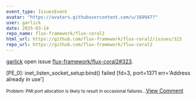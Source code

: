 ```yaml
---
event_type: IssuesEvent
avatar: "https://avatars.githubusercontent.com/u/169947?"
user: garlick
date: 2025-03-14
repo_name: flux-framework/flux-coral2
html_url: https://github.com/flux-framework/flux-coral2/issues/323
repo_url: https://github.com/flux-framework/flux-coral2
---
```


<a href='https://github.com/garlick' target='_blank'>garlick</a> open issue <a href='https://github.com/flux-framework/flux-coral2/issues/323' target='_blank'>flux-framework/flux-coral2#323</a>.

<p>[PE_0]: inet_listen_socket_setup:bind() failed [fd=3, port=1371 err='Address already in use']</p><small>Problem: PMI port allocation is likely to result in occasional failures...</small><a href='https://github.com/flux-framework/flux-coral2/issues/323' target='_blank'>View Comment</a>